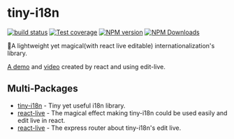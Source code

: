 # tiny-i18n

[![build status](https://img.shields.io/travis/imcuttle/tiny-i18n/master.svg?style=flat-square)](https://travis-ci.org/imcuttle/tiny-i18n)
[![Test coverage](https://img.shields.io/codecov/c/github/imcuttle/tiny-i18n.svg?style=flat-square)](https://codecov.io/github/imcuttle/tiny-i18n?branch=master)
[![NPM version](https://img.shields.io/npm/v/tiny-i18n.svg?style=flat-square)](https://www.npmjs.com/package/tiny-i18n)
[![NPM Downloads](https://img.shields.io/npm/dm/tiny-i18n.svg?style=flat-square&maxAge=43200)](https://www.npmjs.com/package/tiny-i18n)

🎈A lightweight yet magical(with react live editable) internationalization's library.

[A demo](https://imcuttle.github.io/tiny-i18n/) and [video](http://obu9je6ng.bkt.clouddn.com/Jietu20180622-102135-HD.mp4) created by react and using edit-live.

## Multi-Packages

- [tiny-i18n](packages/tiny-i18n) - Tiny yet useful i18n library.
- [react-live](packages/react-live) - The magical effect making tiny-i18n could be used easily and edit live in react.
- [react-live](packages/express-live) - The express router about tiny-i18n's edit live.
